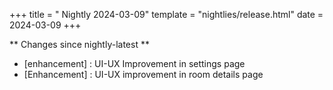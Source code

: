 +++
title = " Nightly 2024-03-09"
template = "nightlies/release.html"
date = 2024-03-09
+++

** Changes since nightly-latest **
- [enhancement] : UI-UX Improvement in settings page
- [Enhancement] : UI-UX improvement in room details page

